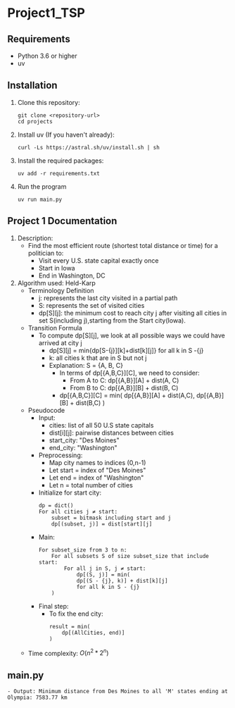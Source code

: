 # Project1_TSP


## Requirements

- Python 3.6 or higher
- uv


## Installation

1. Clone this repository:
   ```
   git clone <repository-url>
   cd projects
   ```

2. Install uv (If you haven't already):
   ```
   curl -Ls https://astral.sh/uv/install.sh | sh
   ```

3. Install the required packages:
   ```
   uv add -r requirements.txt
   ```
4. Run the program
    ```
    uv run main.py
    ```

## Project 1 Documentation
1. Description:
    - Find the most efficient route (shortest total distance or time) for a politician to:
        - Visit every U.S. state capital exactly once
        - Start in Iowa
        - End in Washington, DC
2. Algorithm used: Held-Karp
    - Terminology Definition
        - j: represents the last city visited in a partial path
        - S: represents the set of visited cities
        - dp[S][j]: the minimum cost to reach city j after visiting all cities in set S(including j),starting from the Start city(Iowa).
    - Transition Formula
        - To compute dp[S][j], we look at all possible ways we could have arrived at city j
            - dp[S][j] = min{dp[S-{j}][k]+dist[k][j]} for all k in S -{j}
            - k: all cities k that are in S but not j
            - Explanation: S = {A, B, C}
                - In terms of dp[{A,B,C}][C], we need to consider:
                    - From A to C: dp[{A,B}][A] + dist(A, C)
                    - From B to C: dp[{A,B}][B] + dist(B, C)
                - dp[{A,B,C}][C] = min(
                            dp[{A,B}][A] + dist(A,C),
                            dp[{A,B}][B] + dist(B,C)
                        )
    - Pseudocode
        - Input:
            - cities: list of all 50 U.S state capitals
            - dist[i][j]: pairwise distances between cities
            - start_city: "Des Moines"
            - end_city: "Washington"
        - Preprocessing:
            - Map city names to indices (0,n-1)
            - Let start = index of "Des Moines"
            - Let end = index of "Washington"
            - Let n = total number of cities
        - Initialize for start city:
            ```
            dp = dict()
            For all cities j ≠ start:
                subset = bitmask including start and j
                dp[(subset, j)] = dist[start][j]
            ```
        - Main:
            ```
            For subset_size from 3 to n:
                For all subsets S of size subset_size that include start:
                    For all j in S, j ≠ start:
                        dp[(S, j)] = min(
                        dp[(S - {j}, k)] + dist[k][j]
                        for all k in S - {j}
                )
            ```
        - Final step:
            - To fix the end city:
                ```
                result = min(
                    dp[(AllCities, end)]
                )
                ```
    - Time complexity: $O(n^2 * 2^n)$

## main.py
    - Output: Minimum distance from Des Moines to all 'M' states ending at Olympia: 7583.77 km

